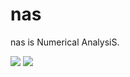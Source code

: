 # nas
nas is Numerical AnalysiS.

![](https://github.com/gdsglgf/nas/raw/master/nas1.png)
![](https://github.com/gdsglgf/nas/raw/master/nas2.png)